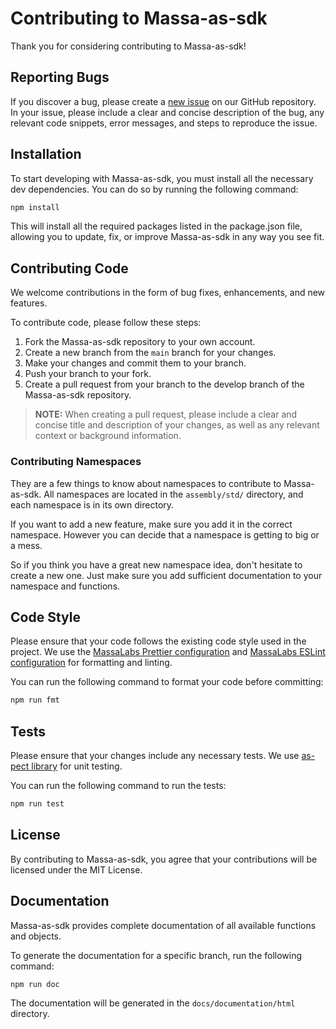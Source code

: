 # Contributing to Massa-as-sdk
Thank you for considering contributing to Massa-as-sdk!

## Reporting Bugs
If you discover a bug, please create a [new issue](https://github.com/massalabs/massa-as-sdk/issues/new?assignees=&labels=issue%3Abug&template=bug.md&title=) on our GitHub repository.
In your issue, please include a clear and concise description of the bug, any relevant code snippets, error messages, and steps to reproduce the issue.

## Installation
To start developing with Massa-as-sdk, you must install all the necessary dev dependencies. You can do so by running the following command:

```sh
npm install
```

This will install all the required packages listed in the package.json file, allowing you to update, fix, or improve Massa-as-sdk in any way you see fit. 

## Contributing Code
We welcome contributions in the form of bug fixes, enhancements, and new features.

To contribute code, please follow these steps:

1. Fork the Massa-as-sdk repository to your own account.
2. Create a new branch from the `main` branch for your changes.
3. Make your changes and commit them to your branch.
4. Push your branch to your fork.
5. Create a pull request from your branch to the develop branch of the Massa-as-sdk repository.

> **NOTE:** When creating a pull request, please include a clear and concise title and description of your changes, as well as any relevant context or background information.

### Contributing Namespaces
They are a few things to know about namespaces to contribute to Massa-as-sdk.
All namespaces are located in the `assembly/std/` directory, and each namespace is in its own directory.

If you want to add a new feature, make sure you add it in the correct namespace.
However you can decide that a namespace is getting to big or a mess.

So if you think you have a great new namespace idea, don't hesitate to create a new one.
Just make sure you add sufficient documentation to your namespace and functions.


## Code Style
Please ensure that your code follows the existing code style used in the project.
We use the [MassaLabs Prettier configuration](https://github.com/massalabs/prettier-config-as) and [MassaLabs ESLint configuration](https://github.com/massalabs/eslint-config) for formatting and linting.

You can run the following command to format your code before committing:

```sh
npm run fmt
```

## Tests
Please ensure that your changes include any necessary tests.
We use [as-pect library](https://as-pect.gitbook.io/as-pect/) for unit testing.

You can run the following command to run the tests:

```sh
npm run test
```

## License
By contributing to Massa-as-sdk, you agree that your contributions will be licensed under the MIT License.

## Documentation
Massa-as-sdk provides complete documentation of all available functions and objects.

To generate the documentation for a specific branch, run the following command:

```sh
npm run doc
```

The documentation will be generated in the `docs/documentation/html` directory.